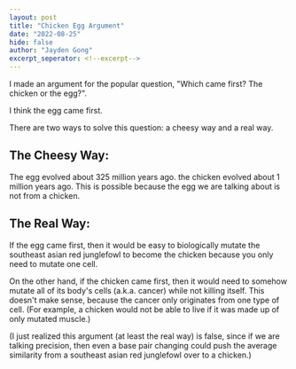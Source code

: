 ```yaml
---
layout: post
title: "Chicken Egg Argument"
date: "2022-08-25"
hide: false
author: "Jayden Gong"
excerpt_seperator: <!--excerpt-->
---
```


I made an argument for the popular question, "Which came first? The chicken or the egg?".

<!--excerpt-->

I think the egg came first.

There are two ways to solve this question: a cheesy way and a real way.

## The Cheesy Way:

The egg evolved about 325 million years ago. the chicken evolved about 1 million years ago. This is possible because the egg we are talking about is not from a chicken.

## The Real Way:
If the egg came first, then it would be easy to biologically mutate the southeast asian red junglefowl to become the chicken because you only need to mutate one cell.

On the other hand, if the chicken came first, then it would need to somehow mutate all of its body's cells (a.k.a. cancer) while not killing itself. This doesn't make sense, because the cancer only originates from one type of cell. (For example, a chicken would not be able to live if it was made up of only mutated muscle.) 

(I just realized this argument (at least the real way) is false, since if we are talking precision, then even a base pair changing could push the average similarity from a southeast asian red junglefowl over to a chicken.)

